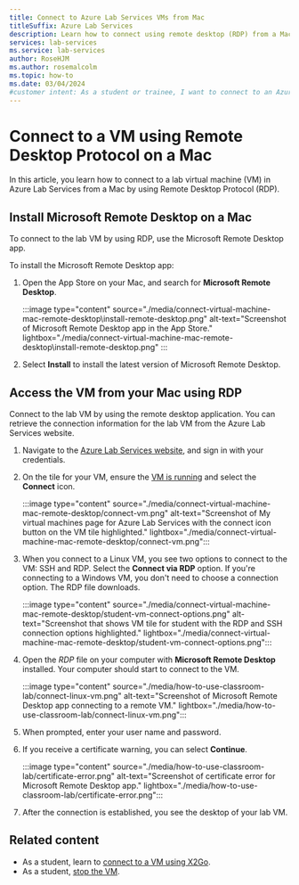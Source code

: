 ```yaml
---
title: Connect to Azure Lab Services VMs from Mac
titleSuffix: Azure Lab Services
description: Learn how to connect using remote desktop (RDP) from a Mac to a virtual machine in Azure Lab Services.
services: lab-services
ms.service: lab-services
author: RoseHJM
ms.author: rosemalcolm
ms.topic: how-to
ms.date: 03/04/2024
#customer intent: As a student or trainee, I want to connect to an Azure Lab Services VM from my Mac over RDP in order to use the lab resources.
---
```


# Connect to a VM using Remote Desktop Protocol on a Mac

In this article, you learn how to connect to a lab virtual machine (VM) in Azure Lab Services from a Mac by using Remote Desktop Protocol (RDP).

## Install Microsoft Remote Desktop on a Mac

To connect to the lab VM by using RDP, use the Microsoft Remote Desktop app.

To install the Microsoft Remote Desktop app:

1. Open the App Store on your Mac, and search for **Microsoft Remote Desktop**.

    :::image type="content" source="./media/connect-virtual-machine-mac-remote-desktop\install-remote-desktop.png" alt-text="Screenshot of Microsoft Remote Desktop app in the App Store." lightbox="./media/connect-virtual-machine-mac-remote-desktop\install-remote-desktop.png" :::

1. Select **Install** to install the latest version of Microsoft Remote Desktop.

## Access the VM from your Mac using RDP

Connect to the lab VM by using the remote desktop application. You can retrieve the connection information for the lab VM from the Azure Lab Services website.

1. Navigate to the [Azure Lab Services website](https://labs.azure.com), and sign in with your credentials.

1. On the tile for your VM, ensure the [VM is running](how-to-use-lab.md#start-or-stop-the-vm) and select the **Connect** icon.

    :::image type="content" source="./media/connect-virtual-machine-mac-remote-desktop/connect-vm.png" alt-text="Screenshot of My virtual machines page for Azure Lab Services with the connect icon button on the VM tile highlighted." lightbox="./media/connect-virtual-machine-mac-remote-desktop/connect-vm.png":::

1. When you connect to a Linux VM, you see two options to connect to the VM: SSH and RDP. Select the **Connect via RDP** option. If you're connecting to a Windows VM, you don't need to choose a connection option. The RDP file downloads.

    :::image type="content" source="./media/connect-virtual-machine-mac-remote-desktop/student-vm-connect-options.png" alt-text="Screenshot that shows VM tile for student with the RDP and SSH connection options highlighted." lightbox="./media/connect-virtual-machine-mac-remote-desktop/student-vm-connect-options.png":::

1. Open the *RDP* file on your computer with **Microsoft Remote Desktop** installed. Your computer should start to connect to the VM.

    :::image type="content" source="./media/how-to-use-classroom-lab/connect-linux-vm.png" alt-text="Screenshot of Microsoft Remote Desktop app connecting to a remote VM." lightbox="./media/how-to-use-classroom-lab/connect-linux-vm.png":::

1. When prompted, enter your user name and password.

1. If you receive a certificate warning, you can select **Continue**.

    :::image type="content" source="./media/how-to-use-classroom-lab/certificate-error.png" alt-text="Screenshot of certificate error for Microsoft Remote Desktop app." lightbox="./media/how-to-use-classroom-lab/certificate-error.png":::

1. After the connection is established, you see the desktop of your lab VM.

## Related content

- As a student, learn to [connect to a VM using X2Go](connect-virtual-machine-linux-x2go.md).
- As a student, [stop the VM](how-to-use-lab.md#start-or-stop-the-vm).
